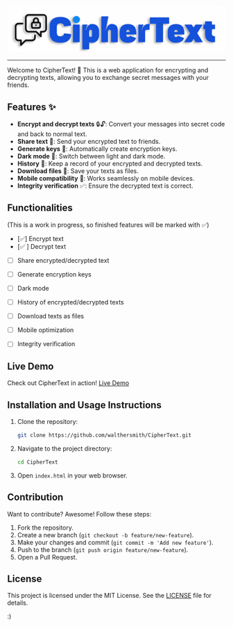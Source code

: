 ![Project Logo](CipherText.png)

---
Welcome to CipherText! 🎉 This is a web application for encrypting and decrypting texts, allowing you to exchange secret messages with your friends. 

## Features ✨
- **Encrypt and decrypt texts** 🔒🔓: Convert your messages into secret code and back to normal text.
- **Share text** 🔗: Send your encrypted text to friends.
- **Generate keys** 🔑: Automatically create encryption keys.
- **Dark mode** 🌙: Switch between light and dark mode.
- **History** 📝: Keep a record of your encrypted and decrypted texts.
- **Download files** 📂: Save your texts as files.
- **Mobile compatibility** 📱: Works seamlessly on mobile devices.
- **Integrity verification** ✅: Ensure the decrypted text is correct.

## Functionalities
(This is a work in progress, so finished features will be marked with ✅)
- [✅] Encrypt text
- [✅ ] Decrypt text
- [ ] Share encrypted/decrypted text
- [ ] Generate encryption keys
- [ ] Dark mode
- [ ] History of encrypted/decrypted texts
- [ ] Download texts as files
- [ ] Mobile optimization
- [ ] Integrity verification


## Live Demo
Check out CipherText in action! [Live Demo](#)

## Installation and Usage Instructions
1. Clone the repository:
    ```sh
    git clone https://github.com/walthersmith/CipherText.git
    ```
2. Navigate to the project directory:
    ```sh
    cd CipherText
    ```
3. Open `index.html` in your web browser.

## Contribution
Want to contribute? Awesome! Follow these steps:
1. Fork the repository.
2. Create a new branch (`git checkout -b feature/new-feature`).
3. Make your changes and commit (`git commit -m 'Add new feature'`).
4. Push to the branch (`git push origin feature/new-feature`).
5. Open a Pull Request.

## License
This project is licensed under the MIT License. See the [LICENSE](MIT-LICENSE.txt) file for details.

:)